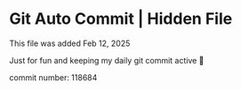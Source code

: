 # Git Auto Commit | Hidden File

This file was added Feb 12, 2025

Just for fun and keeping my daily git commit active 🤪

commit number: 118684

